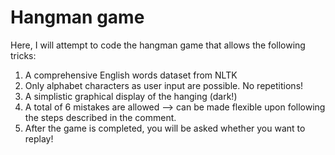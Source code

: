 # Hangman game

Here, I will attempt to code the hangman game that allows the following tricks:
1. A comprehensive English words dataset from NLTK
2. Only alphabet characters as user input are possible. No repetitions!
3. A simplistic graphical display of the hanging (dark!)
4. A total of 6 mistakes are allowed --> can be made flexible upon following the steps described in the comment.
5. After the game is completed, you will be asked whether you want to replay!
